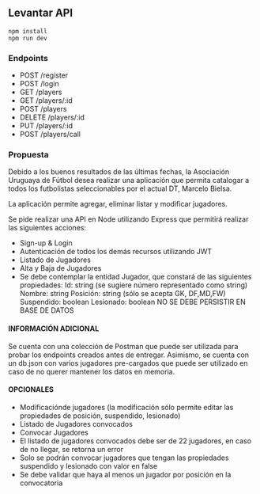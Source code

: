 ## Levantar API

```
npm install
npm run dev 
```

### Endpoints

* POST /register
* POST /login
* GET /players
* GET /players/:id
* POST /players
* DELETE /players/:id
* PUT /players/:id
* POST /players/call

### Propuesta

Debido a los buenos resultados de las últimas fechas, la Asociación Uruguaya de Fútbol desea realizar una aplicación que permita catalogar a todos los futbolistas seleccionables por el actual DT, Marcelo Bielsa.

La aplicación permite agregar, eliminar listar y modificar jugadores.

Se pide realizar una API en Node utilizando Express que permitirá realizar las siguientes acciones: 

* Sign-up & Login
* Autenticación de todos los demás recursos utilizando JWT
* Listado de Jugadores
* Alta y Baja de Jugadores
* Se debe contemplar la entidad Jugador, que constará de las siguientes propiedades:
Id: string (se sugiere número representado como string)
Nombre: string
Posición: string (sólo se acepta GK, DF,MD,FW)
Suspendido: boolean
Lesionado: boolean
NO SE DEBE PERSISTIR EN BASE DE DATOS

#### INFORMACIÓN ADICIONAL
Se cuenta con una colección de Postman que puede ser utilizada para probar los endpoints creados antes de entregar. Asimismo, se cuenta con un db.json con varios jugadores pre-cargados que puede ser utilizado en caso de no querer mantener los datos en memoria.

#### OPCIONALES
* Modificaciónde jugadores (la modificación sólo permite editar las propiedades de posición, suspendido, lesionado)
* Listado de Jugadores convocados
* Convocar Jugadores
* El listado de jugadores convocados debe ser de 22 jugadores, en caso de no llegar, se retorna un error
* Solo se podrán convocar jugadores que tengan las propiedades suspendido y lesionado con valor en false
* Se debe validar que haya al menos un jugador por posición en la convocatoria
